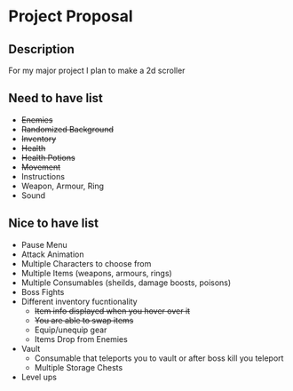 # Project Proposal

## Description

For my major project I plan to make a 2d scroller

## Need to have list

- ~~Enemies~~
- ~~Randomized Background~~
- ~~Inventory~~
- ~~Health~~
- ~~Health Potions~~
- ~~Movement~~
- Instructions
- Weapon, Armour, Ring
- Sound

## Nice to have list

- Pause Menu
- Attack Animation
- Multiple Characters to choose from
- Multiple Items (weapons, armours, rings)
- Multiple Consumables (sheilds, damage boosts, poisons)
- Boss Fights
- Different inventory fucntionality
    - ~~Item info displayed when you hover over it~~
    - ~~You are able to swap items~~
    - Equip/unequip gear
    - Items Drop from Enemies
- Vault
    - Consumable that teleports you to vault or after boss kill you teleport
    - Multiple Storage Chests
- Level ups

